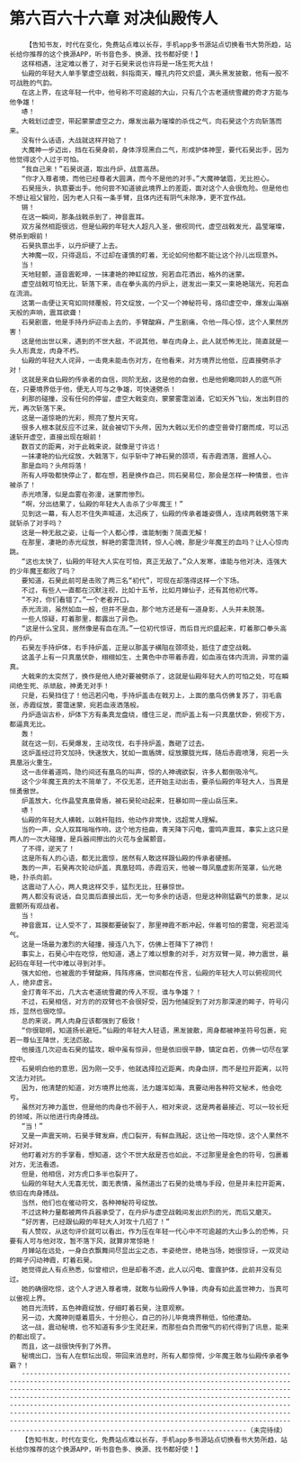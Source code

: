 # 第六百六十六章 对决仙殿传人
        【告知书友，时代在变化，免费站点难以长存，手机app多书源站点切换看书大势所趋，站长给你推荐的这个换源APP，听书音色多、换源、找书都好使！】
       这样相遇，注定难以善了，对于石昊来说也许将是一场生死大战！
       仙殿的年轻大人单手擎虚空战戟，斜指南天，瞳孔内符文炽盛，满头黑发披散，他有一股不可战胜的气韵。
       在这上界，在这年轻一代中，他号称不可逾越的大山，只有几个古老道统雪藏的奇才方能与他争雄！
       哧！
       大戟划过虚空，带起蒙蒙虚空之力，爆发出最为璀璨的杀伐之气，向石昊这个方向斩落而来。
       没有什么话语，大战就这样开始了！
       大魔神一步迈出，挡在石昊身前，身体浮现黑白二气，形成护体神罡，要代石昊出手，因为他觉得这个人过于可怕。
       “我自己来！”石昊说道，取出丹炉，战意高昂。
       “你才入尊者境，而他已经尊者大圆满，而今不是他的对手。”大魔神皱眉，无比担心。
       石昊摇头，执意要出手。他何尝不知道彼此境界上的差距，面对这个人会很危险。但是他也不想让祖父冒险，因为老人只有一条手臂，且体内还有阴气未除净，更不宜作战。
       锵！
       在这一瞬间，那条战戟杀到了，神音震耳。
       双方虽然相距很远，但是仙殿的年轻大人超凡入圣，傲视同代，虚空战戟发光，晶莹璀璨，劈杀到眼前！
       石昊执意出手，以丹炉硬了上去。
       大神魔一叹，只得退后，不过却在谨慎的盯着，无论如何他都不能让这个孙儿出现意外。
       当！
       天地轻颤，道音震乾坤，一抹凄艳的神虹绽放，宛若血花洒出，格外的迷蒙。
       虚空战戟可怕无比，斩落下来，击在拳头高的丹炉上，迸发出一束又一束艳艳瑞光，宛若血在流淌。
       这第一击便让天穹如同倾覆般，符文绽放，一个又一个神秘符号，烙印虚空中，爆发山海崩天般的声响，震耳欲聋！
       石昊剧震，他是手持丹炉迎击上去的，手臂酸麻，产生剧痛，令他一阵心惊，这个人果然厉害！
       这是他出世以来，遇到的不世大敌，不说其他，单在肉身上，此人就恐怖无比，简直就是一头人形真龙，肉身不朽。
       仙殿的年轻大人诧异，一击竟未能击伤对方，在他看来，对方境界比他低，应直接劈杀才对！
       这就是来自仙殿的传承者的自信，同阶无敌，这是他的自傲，也是他俯瞰同龄人的底气所在，只要境界低于他，便无人可与之争雄，可快速劈杀！
       刹那的碰撞，没有任何的停留，虚空大戟变向，蒙蒙雾霭汹涌，它如天外飞仙，发出刺目的光，再次斩落下来。
       这是一道惊艳的光彩，照亮了整片天穹。
       很多人根本就反应不过来，就会被切下头颅，因为大戟以无价的虚空兽骨打磨而成，可以迅速斩开虚空，直接出现在眼前！
       数百丈的距离，对于此戟来说，就像是寸许远！
       一抹凄艳的仙光绽放，大戟落下，似乎斩中了神石昊的颈项，有赤霞洒落，震撼人心。
       那是血吗？头颅将落！
       所有人呼吸都快停止了，都在想，若是换作自己，同石昊易位，那会是怎样一种情景，也许被杀了！
       赤光喷薄，似是血雾在弥漫，迷蒙而惨烈。
       “啊，分出结果了，仙殿的年轻大人击杀了少年魔王！”
       见到这一幕，有人忍不住失声喊道，太迅疾了，仙殿的传承者雄姿慑人，连续两戟劈落下来就斩杀了对手吗？
       这是一种无敌之姿，让每一个人都心悸，谁能制衡？简直无解！
       在那里，凄艳的赤光绽放，鲜艳的雾霭流转，惊人心魄，那是少年魔王的血吗？让人心惊肉跳。
       “这也太快了，仙殿的年轻大人实在可怕，真正无敌了。”众人发寒，谁能与他对决，连强大的少年魔王都败了吗？
       要知道，石昊此前可是击败了两三名“初代”，可现在却落得这样一个下场。
       不过，有些人一直都在沉默注视，比如十五爷，比如月婵仙子，还有其他初代等。
       “不对，你们看错了。”一个老者开口。
       赤光流淌，虽然如血一般，但并不是血，那个地方还是有一道身影，人头并未脱落。
       一些人惊疑，盯着那里，都露出了异色。
       “这是什么宝具，居然像是有血在流。”一位初代惊讶，而后目光炽盛起来，盯着那口拳头高的丹炉。
       石昊左手持炉体，右手持炉盖，正是以那盖子横阻在颈项处，抵住了虚空战戟。
       这盖子上有一只真凰伏卧，栩栩如生，土黄色中亦带着赤霞，如血液在体内流淌，异常的逼真。
       大戟来的太突然了，换作是他人绝对要被劈杀了，这就是仙殿年轻大人的可怕之处，可在瞬间绝生死、杀顽敌，神勇无对手！
       只是，石昊挡住了！他迅若闪电，手持炉盖击在戟刃上，上面的凰鸟仿佛复苏了，羽毛翕张，赤霞绽放，雾霭迷蒙，宛若血液洒落般。
       丹炉造诣古朴，炉体下方有条真龙盘绕，缠住三足，而炉盖上有一只真凰伏卧，俯视下方，都逼真无比。
       轰！
       就在这一刻，石昊爆发，主动攻伐，右手持炉盖，轰砸了过去。
       这炉盖经过符文加持，快速放大，犹如一面盾牌，绽放朦胧光辉，随后赤霞喷薄，宛若一头真凰浴火重生。
       这一击伴着道鸣，隐约间还有凰鸟的叫声，惊的人神魂欲裂，许多人都倒吸冷气。
       这个少年魔王真的太不简单了，不仅无恙，还开始主动出击，要杀仙殿的年轻大人，当真是恒勇傲世。
       炉盖放大，化作晶莹真凰骨盾，被石昊轮动起来，狂暴如同一座山岳压来。
       哧！
       仙殿的年轻大人横戟，以戟杆阻挡，他动作非常快，远超常人理解。
       当的一声，众人双耳嗡嗡作响，这个地方扭曲，青天降下闪电，雷鸣声震耳，事实上这只是两人的一次大碰撞，是兵器间擦出的火花与金属颤音。
       了不得，逆天了！
       这是所有人的心语，都无比震惊，居然有人敢这样跟仙殿的传承者硬撼。
       轰的一声，石昊再次轮动炉盖，真凰轻鸣，赤霞滔天，他被一尊凤凰虚影所笼罩，仙光艳艳，扑杀向前。
       这震动了人心，两人竟这样交手，猛烈无比，狂暴惊世。
       两人都没有说话，自见面后直接出后，无一句多余的话语，但是这种刚猛霸气的景象，足以震颤所有观战者。
       当！
       神音震耳，让人受不了，耳膜都要破裂了，那里神霞不断冲起，伴着可怕的雾霭，宛若混沌气。
       这是一场最为激烈的大碰撞，接连八九下，仿佛上苍降下了神罚！
       事实上，石昊心中在吃惊，他知道，遇上了难以想象的对手，对方双臂一晃，神力震世，最起码在年轻一代中难以寻到对手。
       强大如他，也被震的手臂酸麻，阵阵疼痛，世间都在传言，仙殿的年轻大人可以俯视同代人，绝非虚言。
       金灯青年不出，几大古老道统雪藏的传人不现，谁与争雄？！
       不过，石昊相信，对方的的双臂也不会很好受，因为他捕捉到了对方那深邃的眸子，符号闪烁，显然也很吃惊。
       总的来说，两人肉身应该都强到了极致！
       “你很聪明，知道扬长避短。”仙殿的年轻大人轻语，黑发披散，周身都被神圣符号包裹，宛若一尊仙王降世，无法匹敌。
       他接连几次迎击石昊的猛攻，眼中虽有惊异，但是依旧很平静，镇定自若，仿佛一切尽在掌控中。
       石昊明白他的意思，因为刚一交手，他就选择拉近距离，肉身血拼，而不是拉开距离，以符文法力对抗。
       因为，他清楚的知道，对方境界比他高，法力雄浑如海，真要动用各种符文秘术，他会吃亏。
       虽然对方神力盖世，但是他的肉身也不弱于人，相对来说，这是两者最接近、可以一较长短的领域，所以他进行肉身搏战。
       “当！”
       又是一声震天响，石昊手臂发麻，虎口裂开，有鲜血溅起，这让他一阵吃惊，这个人果然不好对对。
       他盯着对方的手掌看，想知道，这个不世大敌是否也如此，不过那里是金色的符号，包裹着对方，无法看透。
       但是，他相信，对方虎口多半也裂开了。
       仙殿的年轻大人无喜无忧，面无表情，虽然道出了石昊的处境与手段，但是并未拉开距离，依旧在肉身搏战。
       当然，他们也在催动符文，各种神秘符号绽放。
       不过这种力量都被两件兵器承受了，在丹炉与虚空战戟间发出炽烈的光，而后又磨灭。
       “好厉害，已经跟仙殿的年轻大人对攻十几招了！”
       有人赞叹，从这句评价就可以看出，作为压在年轻一代心中不可逾越的大山多么的恐怖，只要有人可与他对攻，暂不落下风，就算非常惊艳！
       月婵站在远处，一身白衣飘舞间尽显出尘之态，丰姿绝世，绝艳当场，她很惊讶，一双灵动的眸子闪动神霞，盯着石昊。
       她觉得此人有点熟悉，似曾相识，但是却看不透，此人以闪电、雷霆护体，此前并没有见过。
       她的确很吃惊，这个人才进入尊者境，就敢与仙殿传人争锋，肉身有如此盖世神力，当真可以傲视上界。
       她目光流转，五色神霞绽放，仔细盯着石昊，注意观察。
       另一边，大魔神则蹙着眉头，十分担心，自己的孙儿毕竟境界稍低，怕他遭劫。
       这一战，震动秘境，也不知道有多少生灵赶来，而那些自负而傲气的初代得到了讯息，能来的都出现了。
       而且，这一战很快传到了外界。
       秘境出口，当有人在祭坛出现，带回来消息时，所有人都惊愕，少年魔王敢与仙殿传承者争霸？！
       ------------------------------------------------------------------------------------------------------------------------------------------------------------------------------------------------------------------------------------------------------------------------------------------------------------------------------------------------------------------------------------------------------------------------------------------------------------------------------------------------------------------------------------------------------------------（未完待续）
       【告知书友，时代在变化，免费站点难以长存，手机app多书源站点切换看书大势所趋，站长给你推荐的这个换源APP，听书音色多、换源、找书都好使！】